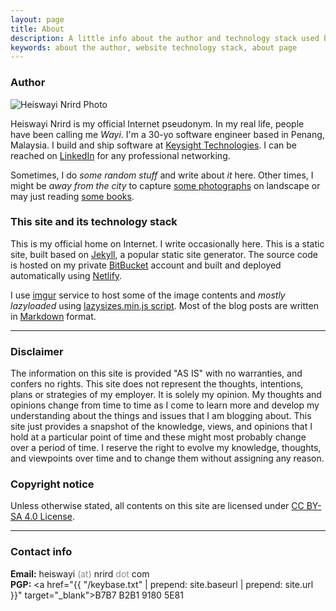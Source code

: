 ```yaml
---
layout: page
title: About
description: A little info about the author and technology stack used by this site.
keywords: about the author, website technology stack, about page
---
```


### Author

<div class="author-info">
	<div class="with-avatar">
		<div class="photo">
			<img src="https://avatars0.githubusercontent.com/u/13794983?v=4" alt="Heiswayi Nrird Photo">
		</div>
		<p class="intro-text">Heiswayi Nrird is my official Internet pseudonym. In my real life, people have been calling me <em>Wayi</em>. I'm a 30-yo software engineer based in Penang, Malaysia. I build and ship software at <a href="https://www.keysight.com" target="_blank">Keysight Technologies</a>. I can be reached on <a href="https://my.linkedin.com/in/nrird" target="_blank">LinkedIn</a> for any professional networking.</p>
		<p class="intro-text">Sometimes, I do <em title="Exploring. Coding. Building. Documenting.">some random stuff</em> and write about <em>it</em> here. Other times, I might be <em>away from the city</em> to capture <a href="{{ "/photography" | prepend: site.baseurl | prepend: site.url }}">some photographs</a> on landscape or may just reading <a href="{{ "/books-i-read" | prepend: site.baseurl | prepend: site.url }}">some books</a>.</p>
	</div>
</div>

### This site and its technology stack

This is my official home on Internet. I write occasionally here. This is a static site, built based on [Jekyll](http://jekyllrb.com), a popular static site generator. The source code is hosted on my private [BitBucket](https://bitbucket.org/heiswayi/) account and built and deployed automatically using [Netlify](https://www.netlify.com/).

I use [imgur](https://imgur.com/) service to host some of the image contents and _mostly lazyloaded_ using [lazysizes.min.js script](https://github.com/aFarkas/lazysizes). Most of the blog posts are written in [Markdown](https://www.markdownguide.org/) format.

<hr class="break">

### Disclaimer

The information on this site is provided "AS IS" with no warranties, and confers no rights. This site does not represent the thoughts, intentions, plans or strategies of my employer. It is solely my opinion. My thoughts and opinions change from time to time as I come to learn more and develop my understanding about the things and issues that I am blogging about. This site just provides a snapshot of the knowledge, views, and opinions that I hold at a particular point of time and these might most probably change over a period of time. I reserve the right to evolve my knowledge, thoughts, and viewpoints over time and to change them without assigning any reason.

### Copyright notice

Unless otherwise stated, all contents on this site are licensed under [CC BY-SA 4.0 License](https://creativecommons.org/licenses/by-sa/4.0/).

<hr class="break">

### Contact info

**Email:** heiswayi <span style="display:none">-antispam-</span> <span style="opacity:0.5">(at)</span> <span style="display:none">-antispam-</span>nrird <span style="opacity:0.5">dot</span> com<br>
**PGP:** <a href="{{ "/keybase.txt" | prepend: site.baseurl | prepend: site.url }}" target="_blank">B7B7 B2B1 9180 5E81</a>